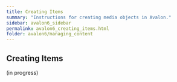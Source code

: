 ```yaml
---
title: Creating Items
summary: "Instructions for creating media objects in Avalon."
sidebar: avalon6_sidebar
permalink: avalon6_creating_items.html
folder: avalon6/managing_content
---
```


## Creating Items

(in progress)